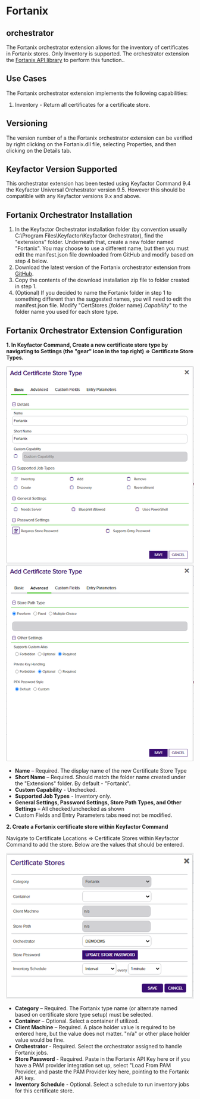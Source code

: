 # Fortanix
## orchestrator

The Fortanix orchestrator extension allows for the inventory of certificates in Fortanix stores. Only Inventory is supported. The orchestrator extension the [Fortanix API library](https://www.fortanix.com/api/dsm/) to perform this function..

<!-- add integration specific information below -->

## Use Cases

The Fortanix orchestrator extension implements the following capabilities:
1. Inventory - Return all certificates for a certificate store.

## Versioning

The version number of a the Fortanix orchestrator extension can be verified by right clicking on the Fortanix.dll file, selecting Properties, and then clicking on the Details tab.

## Keyfactor Version Supported

This orchestrator extension has been tested using Keyfactor Command 9.4 the Keyfactor Universal Orchestrator version 9.5.  However this should be compatible with any Keyfactor versions 9.x and above. 


## Fortanix Orchestrator Installation

1. In the Keyfactor Orchestrator installation folder (by convention usually C:\Program Files\Keyfactor\Keyfactor Orchestrator), find the "extensions" folder. Underneath that, create a new folder named "Fortanix".  You may choose to use a different name, but then you must edit the manifest.json file downloaded from GitHub and modify based on step 4 below.
2. Download the latest version of the Fortanix orchestrator extension from [GitHub](https://github.com/Keyfactor/fortanix-orchestrator).
3. Copy the contents of the download installation zip file to folder created in step 1.
4. (Optional) If you decided to name the Fortanix folder in step 1 to something different than the suggested names, you will need to edit the manifest.json file.  Modify "CertStores.{folder name}.*Capability*" to the folder name you used for each store type.


## Fortanix Orchestrator Extension Configuration

**1. In Keyfactor Command, Create a new certificate store type by navigating to Settings (the "gear" icon in the top right) => Certificate Store Types.**

![](images/image1.png)
![](images/image2.png)

- **Name** – Required. The display name of the new Certificate Store Type
- **Short Name** – Required. Should match the folder name created under the "Extensions" folder.  By default - "Fortanix".
- **Custom Capability** - Unchecked.
- **Supported Job Types** - Inventory only. 
- **General Settings, Password Settings, Store Path Types, and Other Settings** – All checked/unchecked as shown
- Custom Fields and Entry Parameters tabs need not be modified.

**2. Create a Fortanix certificate store within Keyfactor Command**

Navigate to Certificate Locations => Certificate Stores within Keyfactor Command to add the store. Below are the values that should be entered.

![](images/image3.png)

- **Category** – Required. The Fortanix type name (or alternate named based on certificate store type setup) must be selected.
- **Container** – Optional. Select a container if utilized.
- **Client Machine** – Required. A place holder value is required to be entered here, but the value does not matter.  "n/a" or other place holder value would be fine.
- **Orchestrator** - Required. Select the orchestrator assigned to handle Fortanix jobs.
- **Store Password** - Required. Paste in the Fortanix API Key here or if you have a PAM provider integration set up, select "Load From PAM Provider, and paste the PAM Provider key here, pointing to the Fortanix API key.
- **Inventory Schedule** - Optional. Select a schedule to run inventory jobs for this certificate store.
